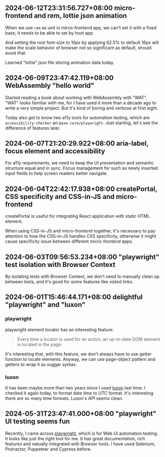 ## 2024-06-12T23:31:56.727+08:00 micro-frontend and rem, lottie json animation

When we use `rem` as unit in mirco-frontend app, we can't set it with a fixed base, it needs to be able to set by host app.

And setting the root font-size to 10px by applying 62.5% to default 16px will make the scale behavior of browser not so significant as default, should avoid that.

Learned "lottie" json file storing animation data today.

## 2024-06-09T23:47:42.119+08:00 WebAssembly "hello world"

Started reading a book about working with WebAssembly with "WAT". "WAT" looks familiar with me, for I have used it more than a decade ago to write a very simple project. But it's kind of boring and verbose at first sight.

Today also got to know two a11y tools for automation testing, which are `accessibility-checker` an `@axe-core/playwright`. Just starting, let's see the difference of features later.

## 2024-06-07T21:20:29.922+08:00 aria-label, focus element and accessibility

For a11y requirements, we need to keep the UI presentation and semantic structure equal and in sync. Focus management for such as newly inserted input fields to help screen readers better navigate.

## 2024-06-04T22:42:17.938+08:00 createPortal, CSS specificity and CSS-in-JS and micro-frontend

createPortal is useful for integrating React application with static HTML element.

When using CSS-in-JS and micro-frontend together, it's necessary to pay attention to how the CSS-in-JS handles CSS specificity, otherwise it might cause specificity issue between different micro-frontend apps.

## 2024-06-03T09:56:53.234+08:00 "playwright" test isolation with Browser Context

By isolating tests with Browser Context, we don't need to manually clean up between tests, and it's good for some features like visted links.

## 2024-06-01T15:46:44.171+08:00 delightful "playwright" and "luxon"

### playwright

playwright element locator has an interesting feature:

> Every time a locator is used for an action, an up-to-date DOM element is located in the page.

It's interesting that, with this feature, we don't always have to use getter function to locate elements. Anyway, we can use page-object pattern and getters to wrap it as suggar syntax.

### luxon

It has been maybe more than two years since I used [luxon](https://moment.github.io/luxon) last time. I checked it again today, to format date time to UTC format. It's interesting there are so many time formats. Luxon's API seems clean.

## 2024-05-31T23:47:41.000+08:00 "playwright" UI testing seems fun

Recently, I came across [playwright](https://playwright.dev/), which is for Web UI automation testing. It looks like just the right tool for me. It has great documentation, rich features and natually integrated with Browser tools. I have used Selenium, Protractor, Puppeteer and Cypress before.
